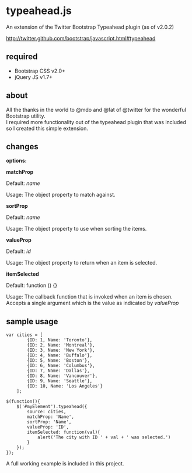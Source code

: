 typeahead.js
============

An extension of the Twitter Bootstrap Typeahead plugin (as of v2.0.2)

<http://twitter.github.com/bootstrap/javascript.html#typeahead>

required
-----------------
* Bootstrap CSS v2.0+
* jQuery JS v1.7+

about
-----
All the thanks in the world to @mdo and @fat of @twitter for the wonderful Bootstrap utility.<br />
I required more functionality out of the typeahead plugin that was included so I created this simple extension.

changes
-------

**options:**

**matchProp**

Default: *name*

Usage: The object property to match against.

**sortProp**

Default: *name*

Usage: The object property to use when sorting the items.

**valueProp**

Default: *id*

Usage: The object property to return when an item is selected.

**itemSelected**

Default: function () {}

Usage: The callback function that is invoked when an item is chosen.  Accepts a single argument which is the value as indicated by *valueProp*

sample usage
------------
    var cities = [
			{ID: 1, Name: 'Toronto'},
			{ID: 2, Name: 'Montreal'},
			{ID: 3, Name: 'New York'},
			{ID: 4, Name: 'Buffalo'},
			{ID: 5, Name: 'Boston'},
			{ID: 6, Name: 'Columbus'},
			{ID: 7, Name: 'Dallas'},
			{ID: 8, Name: 'Vancouver'},
			{ID: 9, Name: 'Seattle'},
			{ID: 10, Name: 'Los Angeles'}
	    ];

	$(function(){
		$('#myElement').typeahead({
			source: cities,
			matchProp: 'Name',
			sortProp: 'Name',
			valueProp: 'ID',
			itemSelected: function(val){
				alert('The city with ID ' + val + ' was selected.')
			}
		});
	});

A full working example is included in this project.